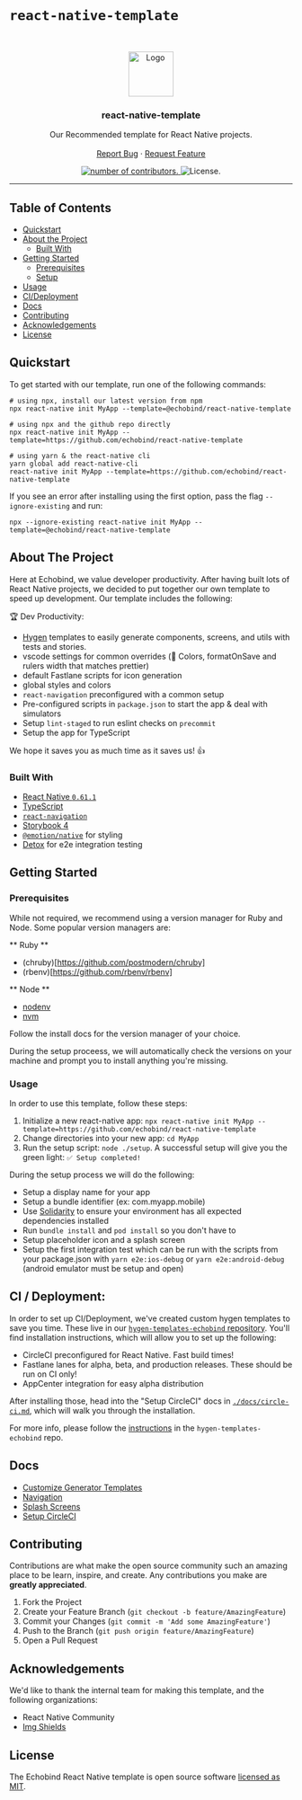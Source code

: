 # `react-native-template`

<br />
<p align="center">
  <a href="https://echobind.com">
    <img src="https://camo.githubusercontent.com/d22763c73585cf5d4cf87534659689c2a6b3f214/68747470733a2f2f7265732d332e636c6f7564696e6172792e636f6d2f6372756e6368626173652d70726f64756374696f6e2f696d6167652f75706c6f61642f635f6c7061642c685f3235362c775f3235362c665f6175746f2c715f6175746f3a65636f2f76313439393437333135312f68326b3233696f6f3479687230676a746f636d792e6a7067" alt="Logo" width="80" height="80">
  </a>

  <h3 align="center">react-native-template</h3>

  <p align="center">
    Our Recommended template for React Native projects.
    <br />
    <br />
    <a href="https://github.com/echobind/react-native-template/issues">Report Bug</a>
    ·
    <a href="https://github.com/echobind/react-native-template/issues">Request Feature</a>
  </p>
</p>
<div align="center">
  <a href="https://github.com/echobind/react-native-template/graphs/contributors/">
    <img alt="number of contributors." src="https://img.shields.io/github/contributors/echobind/react-native-template.svg" />
  </a>
  <img alt="License." src="https://img.shields.io/github/license/echobind/react-native-template">
</div>

<hr>

## Table of Contents

- [Quickstart](#quickstart)
- [About the Project](#about-the-project)
  - [Built With](#built-with)
- [Getting Started](#getting-started)
  - [Prerequisites](#prerequisites)
  - [Setup](#setup)
- [Usage](#usage)
- [CI/Deployment](#ci--deployment)
- [Docs](#docs)
- [Contributing](#contributing)
- [Acknowledgements](#acknowledgements)
- [License](#license)

## Quickstart

To get started with our template, run one of the following commands:
```shell
# using npx, install our latest version from npm
npx react-native init MyApp --template=@echobind/react-native-template

# using npx and the github repo directly
npx react-native init MyApp --template=https://github.com/echobind/react-native-template

# using yarn & the react-native cli
yarn global add react-native-cli
react-native init MyApp --template=https://github.com/echobind/react-native-template
```

If you see an error after installing using the first option, pass the flag `--ignore-existing` and run:
```shell
npx --ignore-existing react-native init MyApp --template=@echobind/react-native-template
```

## About The Project

Here at Echobind, we value developer productivity. After having built lots of React Native projects, we decided to put together our own template to speed up development. Our template includes the following:

🏆 Dev Productivity:

- [Hygen](http://www.hygen.io/) templates to easily generate components, screens, and utils with tests and stories.
- vscode settings for common overrides (🎨 Colors, formatOnSave and rulers width that matches prettier)
- default Fastlane scripts for icon generation
- global styles and colors
- `react-navigation` preconfigured with a common setup
- Pre-configured scripts in `package.json` to start the app & deal with simulators
- Setup `lint-staged` to run eslint checks on `precommit`
- Setup the app for TypeScript

We hope it saves you as much time as it saves us! 👍

### Built With

- [React Native `0.61.1`](https://github.com/facebook/react-native)
- [TypeScript](https://www.typescriptlang.org/)
- [`react-navigation`](https://reactnavigation.org/)
- [Storybook 4](https://storybook.js.org/)
- [`@emotion/native`](https://github.com/emotion-js/emotion/tree/master/packages/native) for styling
- [Detox](https://github.com/wix/Detox/) for e2e integration testing

## Getting Started

### Prerequisites

While not required, we recommend using a version manager for Ruby and Node. Some popular version managers are:

** Ruby **

- (chruby)[https://github.com/postmodern/chruby]
- (rbenv)[https://github.com/rbenv/rbenv]

** Node **

- [nodenv](https://github.com/nodenv/nodenv)
- [nvm](https://github.com/nvm-sh/nvm)

Follow the install docs for the version manager of your choice.

During the setup proceess, we will automatically check the versions on your machine and prompt you to install anything you're missing.

### Usage

In order to use this template, follow these steps:

1. Initialize a new react-native app: `npx react-native init MyApp --template=https://github.com/echobind/react-native-template`
2. Change directories into your new app: `cd MyApp`
3. Run the setup script: `node ./setup`. A successful setup will give you the green light: `✅ Setup completed!`

During the setup process we will do the following:

- Setup a display name for your app
- Setup a bundle identifier (ex: com.myapp.mobile)
- Use [Solidarity](https://github.com/infinitered/solidarity) to ensure your environment has all expected dependencies installed
- Run `bundle install` and `pod install` so you don't have to
- Setup placeholder icon and a splash screen
- Setup the first integration test which can be run with the scripts from your package.json with `yarn e2e:ios-debug` or `yarn e2e:android-debug` (android emulator must be setup and open)

## CI / Deployment:

In order to set up CI/Deployment, we've created custom hygen templates to save you time. These live in our [`hygen-templates-echobind` repository](https://github.com/echobind/hygen-echobind-templates). You'll find installation instructions, which will allow you to set up the following:

- CircleCI preconfigured for React Native. Fast build times!
- Fastlane lanes for alpha, beta, and production releases. These should be run on CI only!
- AppCenter integration for easy alpha distribution

After installing those, head into the "Setup CircleCI" docs in [`./docs/circle-ci.md`](./template/docs/circle-ci.md), which will walk you through the installation.

For more info, please follow the [instructions](https://github.com/echobind/hygen-echobind-templates) in the `hygen-templates-echobind` repo.

## Docs

- [Customize Generator Templates](./template/docs/hygen-templates.md)
- [Navigation](./template/docs/navigation.md)
- [Splash Screens](./template/docs/splashscreens.md)
- [Setup CircleCI](./template/docs/circle-ci.md)

## Contributing

Contributions are what make the open source community such an amazing place to be learn, inspire, and create. Any contributions you make are **greatly appreciated**.

1. Fork the Project
2. Create your Feature Branch (`git checkout -b feature/AmazingFeature`)
3. Commit your Changes (`git commit -m 'Add some AmazingFeature'`)
4. Push to the Branch (`git push origin feature/AmazingFeature`)
5. Open a Pull Request

## Acknowledgements

We'd like to thank the internal team for making this template, and the following organizations:

- React Native Community
- [Img Shields](https://shields.io)

## License

The Echobind React Native template is open source software [licensed as MIT](./LICENSE.md).
